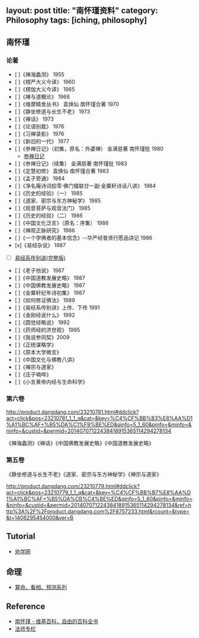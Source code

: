 layout: post
title: "南怀瑾资料"
category: Philosophy
tags: [iching, philosophy]
---

## 南怀瑾

### 论著

- [ ]《禅海蠡测》 1955
- [ ]《楞严大义今译》 1960
- [ ]《楞伽大义今译》 1965
- [ ]《禅与道概论》 1968
- [ ]《维摩精舍丛书》 袁焕仙 南怀瑾合著 1970
- [ ]《静坐修道与长生不老》 1973
- [ ]《禅话》 1973
- [ ]《论语别裁》 1976
- [ ]《习禅录影》 1976
- [ ]《新旧的一代》 1977
- [ ]《参禅日记》（初集，原名：外婆禅） 金满慈著 南怀瑾批 1980 
    + [参禅日记](http://www.quanxue.cn/ct_nanhuaijin/CanChanIndex.html)
- [ ]《参禅日记》（续集） 金满慈著 南怀瑾批 1983
- [ ]《定慧初修》 袁焕仙 南怀瑾合著 1983
- [ ]《孟子旁通》 1984
- [ ]《净名庵诗词拾零·佛门楹联廿一副·金粟轩诗话八讲》 1984
- [ ]《历史的经验》（一） 1985
- [ ]《道家、密宗与东方神秘学》 1985
- [ ]《观音菩萨与观音法门》 1985
- [ ]《历史的经验》（二） 1986
- [ ]《中国文化泛言》（原名：序集） 1986
- [ ]《禅观正脉研究》 1986
- [ ]《一个学佛者的基本信念》--华严经普贤行愿品讲记 1986
- [x]《易经杂说》 1987
- [ ] [易经系传别讲(完整版)](http://www.quanxue.cn/CT_NanHuaiJin/XiChiIndex.html)
- [ ]《老子他说》 1987
- [ ]《中国道教发展史略》 1987
- [ ]《中国佛教发展史略》 1987
- [ ]《金粟轩纪年诗初集》 1987
- [ ]《如何修证佛法》 1989
- [ ]《易经系传别讲》上传、下传 1991
- [ ]《金刚经说什么》 1992
- [ ]《圆觉经略说》 1992
- [ ]《药师经的济世观》 1995
- [ ]《我说参同契》2009
- [ ]《正统谋略学》
- [ ]《原本大学微言》
- [ ]《中国文化与佛教八讲》
- [ ]《禅宗与道家》
- [ ]《庄子喃哗》
- [ ]《小言黄帝内经与生命科学》

### 第六卷

<http://product.dangdang.com/23210781.html#ddclick?act=click&pos=23210781_1_1_q&cat=&key=%C4%CF%BB%B3%E8%AA%D1%A1%BC%AF+%B5%DA%C1%F9%BE%ED&qinfo=5_1_60&pinfo=&minfo=&ninfo=&custid=&permid=20140707122438418915365114294278134>

《禅海蠡测》《禅话》《中国佛教发展史略》《中国道教发展史略》

### 第五卷

《静坐修道与长生不老》《道家、密宗与东方神秘学》《禅宗与道家》

http://product.dangdang.com/23210779.html#ddclick?act=click&pos=23210779_1_1_q&cat=&key=%C4%CF%BB%B7%E8%AA%D1%A1%BC%AF+%B5%DA%CB%C4%BE%ED&qinfo=5_1_60&pinfo=&minfo=&ninfo=&custid=&permid=20140707122438418915365114294278134&ref=http%3A%2F%2Fproduct.dangdang.com%2F8757233.html&rcount=&type=&t=1406295454000&ver=B

## Tutorial

- [劝学网](http://www.quanxue.cn/index.htm)

## 命理

- [算命、看相、预测系列](http://www.quanxue.cn/QT_MingXiang/index.html)

## Reference

- [南怀瑾 - 维基百科，自由的百科全书](http://zh.wikipedia.org/wiki/%E5%8D%97%E6%80%80%E7%91%BE)
- [法师专栏](http://fashi.gming.org/)